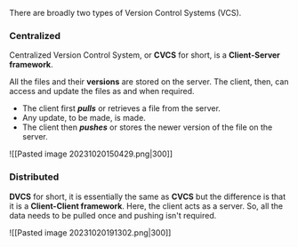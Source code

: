 There are broadly two types of Version Control Systems (VCS).

### Centralized
Centralized Version Control System, or **CVCS** for short, is a **Client-Server framework**. 

All the files and their **versions** are stored on the server. The client, then, can access and update the files as and when required.

* The client first ***pulls*** or retrieves a file from the server.
* Any update, to be made, is made.
* The client then ***pushes*** or stores the newer version of the file on the server.

![[Pasted image 20231020150429.png|300]]

### Distributed
**DVCS** for short, it is essentially the same as **CVCS** but the difference is that it is a **Client-Client framework**. Here, the client acts as a server. So, all the data needs to be pulled once and pushing isn't required.

![[Pasted image 20231020191302.png|300]]
